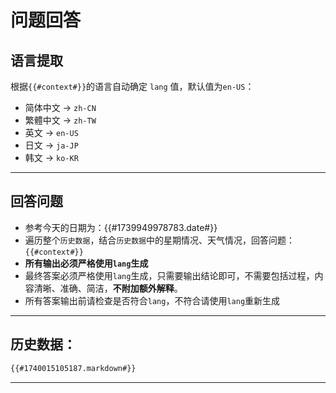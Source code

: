 # 问题回答

## 语言提取
根据`{{#context#}}`的语言自动确定 `lang` 值，默认值为`en-US`：
- 简体中文 → `zh-CN`
- 繁體中文 → `zh-TW`
- 英文 → `en-US`
- 日文 → `ja-JP`
- 韩文 → `ko-KR`

---

## 回答问题
- 参考今天的日期为：{{#1739949978783.date#}}
- 遍历整个`历史数据`，结合`历史数据`中的星期情况、天气情况，回答问题：`{{#context#}}`
- **所有输出必须严格使用`lang`生成**
- 最终答案必须严格使用`lang`生成，只需要输出结论即可，不需要包括过程，内容清晰、准确、简洁，**不附加额外解释**。
- 所有答案输出前请检查是否符合`lang`，不符合请使用`lang`重新生成

---

## 历史数据：
```markdown
{{#1740015105187.markdown#}}
```

---
